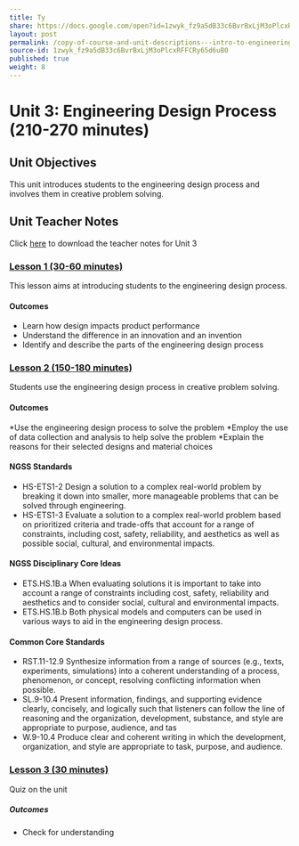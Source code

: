```yaml
---
title: Ty
share: https://docs.google.com/open?id=1zwyk_fz9a5dB33c6BvrBxLjM3oPlcxRFFCRy65d6uB0
layout: post
permalink: /copy-of-course-and-unit-descriptions---intro-to-engineering-de-only-copy/
source-id: 1zwyk_fz9a5dB33c6BvrBxLjM3oPlcxRFFCRy65d6uB0
published: true
weight: 8
---
```


# Unit 3: Engineering Design Process (210-270 minutes)

## Unit Objectives

This unit introduces students to the engineering design process and involves them in creative problem solving.

## Unit Teacher Notes
Click <a href="https://docs.google.com/document/d/1M1tIBcjwsaXn7P2Hqja_UWaK8lCEdabBjadssJKbaQs/edit?usp=sharing" target="_blank">here</a> to download the teacher notes for Unit 3
    
### [Lesson 1 (30-60 minutes)](http://intro-to-engineering-design.lsupathways.org/ty/1_lesson_1/) 
This lesson aims at introducing students to the engineering design process.

#### Outcomes 

* Learn how design impacts product performance
* Understand the difference in an innovation and an invention
* Identify and describe the parts of the engineering design process

### [Lesson 2 (150-180 minutes)](http://intro-to-engineering-design.lsupathways.org/ty/2_lesson_2/2018-08-13-unit-1---lesson-2/) 
Students use the engineering design process in creative problem solving.

#### Outcomes 

*Use the engineering design process to solve the problem
*Employ the use of data collection and analysis to help solve the problem
*Explain the reasons for their selected designs and material choices

#### NGSS Standards

* HS-ETS1-2  Design a solution to a complex real-world problem by breaking it down into smaller, more manageable problems that can be solved through engineering.
* HS-ETS1-3  Evaluate a solution to a complex real-world problem based on prioritized criteria and trade-offs that account for a range of constraints, including cost, safety, reliability, and aesthetics as well as possible social, cultural, and environmental impacts.
 
#### NGSS Disciplinary Core Ideas

* ETS.HS.1B.a  When evaluating solutions it is important to take into account a range of constraints including cost, safety, reliability and aesthetics and to consider social, cultural and environmental impacts.  
* ETS.HS.1B.b  Both physical models and computers can be used in various ways to aid in the engineering design process. 
 
#### Common Core Standards

* RST.11-12.9  Synthesize information from a range of sources (e.g., texts, experiments, simulations) into a coherent understanding of a process, phenomenon, or concept, resolving conflicting information when possible. 
* SL.9-10.4  Present information, findings, and supporting evidence clearly, concisely, and logically such that listeners can follow the line of reasoning and the organization, development, substance, and style are appropriate to purpose, audience, and tas
* W.9-10.4  Produce clear and coherent writing in which the development, organization, and style are appropriate to task, purpose, and audience. 


### [Lesson 3 (30 minutes)](http://intro-to-engineering-design.lsupathways.org/ty/3_lesson_3/) 
Quiz on the unit

##### Outcomes
* Check for understanding

